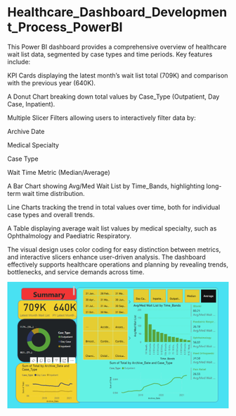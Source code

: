 # Healthcare_Dashboard_Development_Process_PowerBI
This Power BI dashboard provides a comprehensive overview of healthcare wait list data, segmented by case types and time periods. Key features include:

KPI Cards displaying the latest month’s wait list total (709K) and comparison with the previous year (640K).

A Donut Chart breaking down total values by Case_Type (Outpatient, Day Case, Inpatient).

Multiple Slicer Filters allowing users to interactively filter data by:

Archive Date

Medical Specialty

Case Type

Wait Time Metric (Median/Average)

A Bar Chart showing Avg/Med Wait List by Time_Bands, highlighting long-term wait time distribution.

Line Charts tracking the trend in total values over time, both for individual case types and overall trends.

A Table displaying average wait list values by medical specialty, such as Ophthalmology and Paediatric Respiratory.

The visual design uses color coding for easy distinction between metrics, and interactive slicers enhance user-driven analysis. The dashboard effectively supports healthcare operations and planning by revealing trends, bottlenecks, and service demands across time.

![image alt](https://github.com/s26aayes/Healthcare_Dashboard_Development_Process/blob/main/Dashboard.png?raw=true)

